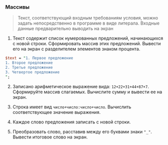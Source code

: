 ### Массивы

> Текст, соответствующий входным требованиям условия, можно задать непосредственно в программе в виде литерала. Входные данные предварительно выводить на экран

1. Текст содержит список нумерованных предложений, начинающихся с новой строки. Сформировать массив этих предложений. Вывести его на экран с разделителем элементов знаком процента.

```perl
$text = "1. Первое предложение
1. Второе предложение
2. Третье предложение
3. Четвертое предложение
";
```

2. Записано арифметическое выражение вида: `12+22+31+44+87+7`. Сформируйте массив слагаемых. Вычислите сумму и вывести ее на экран.

3. Строка имеет вид `число+число:число+число`. Вычислить соответствующее значение выражения.

4. Каждое слово предложения записать с новой строки.

5. Преобразовать слово, расставив между его буквами знаки `"_"`. Вывести итоговое слово на экран.
